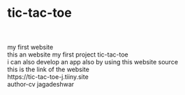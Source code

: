 # tic-tac-toe
<br>
<br> 
my first website
<br>
this an website my first project tic-tac-toe
<br>
 i can also develop an app also by using this website source 
 <br>
 this is the link of the website
 <br>
 https://tic-tac-toe-j.tiiny.site
 <br>
 author-cv jagadeshwar
 
